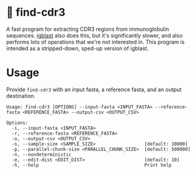 # 🔎 find-cdr3

A fast program for extracting CDR3 regions from immunoglobulin sequences. [igblast](https://www.ncbi.nlm.nih.gov/igblast/) also does this, but it's significantly slower, and also performs lots of operations that we're not interested in. This program is intended as a stripped-down, sped-up version of igblast.

# Usage

Provide `find-cdr3` with an input fasta, a reference fasta, and an output destination.

```
Usage: find-cdr3 [OPTIONS] --input-fasta <INPUT_FASTA> --reference-fasta <REFERENCE_FASTA> --output-csv <OUTPUT_CSV>

Options:
  -i, --input-fasta <INPUT_FASTA>                  
  -r, --reference-fasta <REFERENCE_FASTA>          
  -o, --output-csv <OUTPUT_CSV>                    
  -s, --sample-size <SAMPLE_SIZE>                  [default: 10000]
  -p, --parallel-chunk-size <PARALLEL_CHUNK_SIZE>  [default: 500000]
  -n, --nondeterministic                           
  -e, --edit-dist <EDIT_DIST>                      [default: 10]
  -h, --help                                       Print help
```